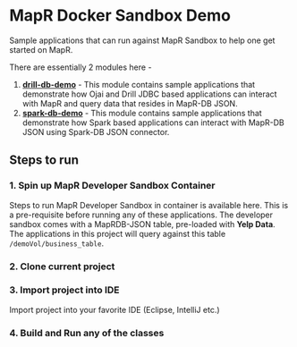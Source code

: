 # MapR Docker Sandbox Demo
Sample applications that can run against MapR Sandbox to help one get started on MapR.

There are essentially 2 modules here -
1. **[drill-db-demo](https://github.com/aravi5/docker-sandbox-demo/tree/master/drill-db-demo)** - This module contains sample applications that demonstrate how Ojai and Drill JDBC based applications can interact with MapR and query data that resides in MapR-DB JSON.
2. **[spark-db-demo](https://github.com/aravi5/docker-sandbox-demo/tree/master/spark-db-demo)** - This module contains sample applications that demonstrate how Spark based applications can interact with MapR-DB JSON using Spark-DB JSON connector.


## Steps to run

### 1. Spin up MapR Developer Sandbox Container
Steps to run MapR Developer Sandbox in container is available here. This is a pre-requisite before running any of these applications. The developer sandbox comes with a MapRDB-JSON table, pre-loaded with **Yelp Data**. The applications in this project will query against this table `/demoVol/business_table`.

### 2. Clone current project

### 3. Import project into IDE
Import project into your favorite IDE (Eclipse, IntelliJ etc.) 

### 4. Build and Run any of the classes
